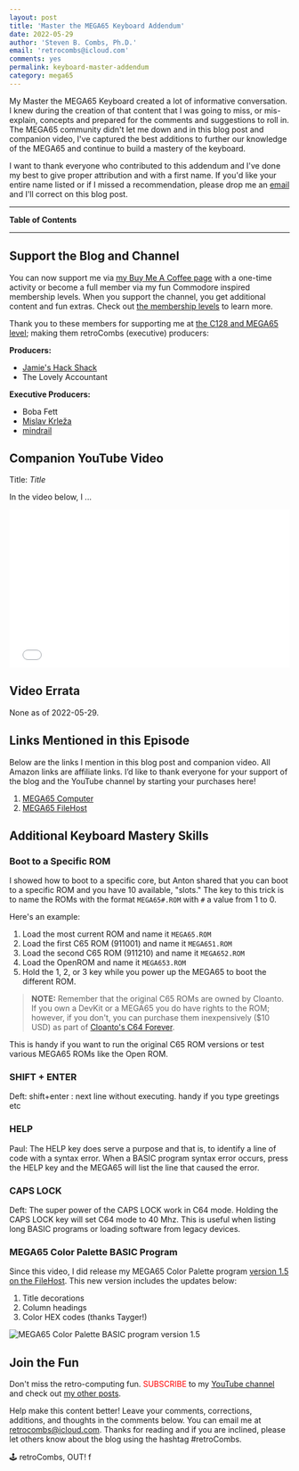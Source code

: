 ```yaml
---
layout: post
title: 'Master the MEGA65 Keyboard Addendum'
date: 2022-05-29
author: 'Steven B. Combs, Ph.D.'
email: 'retrocombs@icloud.com'
comments: yes
permalink: keyboard-master-addendum
category: mega65
---
```


My Master the MEGA65 Keyboard created a lot of informative conversation. I knew during the creation of that content that I was going to miss, or mis-explain, concepts and prepared for the comments and suggestions to roll in. The MEGA65 community didn't let me down and in this blog post and companion video, I've captured the best additions to further our knowledge of the MEGA65 and continue to build a mastery of the keyboard.

I want to thank everyone who contributed to this addendum and I've done my best to give proper attribution and with a first name. If you'd like your entire name listed or if I missed a recommendation, please drop me an [email](mailto:retrocombs@icloud.com) and I'll correct on this blog post.

----

**Table of Contents**



----

## Support the Blog and Channel

You can now support me via [my Buy Me A Coffee page](https://www.buymeacoffee.com/retroCombs/) with a one-time activity or become a full member via my fun Commodore inspired membership levels. When you support the channel, you get additional content and fun extras. Check out [the membership levels](https://www.buymeacoffee.com/retroCombs) to learn more.

Thank you to these members for supporting me at [the C128 and MEGA65 level](https://www.buymeacoffee.com/retroCombs/membership); making them retroCombs (executive) producers:

**Producers:**

- [Jamie's Hack Shack](https://www.youtube.com/channel/UC-otrG2r_FluXkR8lUYWdPg)
- The Lovely Accountant

**Executive Producers:**

- Boba Fett
- [Mislav Krleža](https://twitter.com/KrlezaMislav)
- [mindrail](https://twitter.com/mindrail)

## Companion YouTube Video

Title: _Title_

In the video below, I ...

<div style="position:relative;padding-top:56.25%;"><p><iframe src="link" frameborder="0" allowfullscreen="true" mozallowfullscreen="true" webkitallowfullscreen="true" style="position:absolute;top:0;left:0;width:100%;height:100%;"></iframe></p></div>

## Video Errata

None as of 2022-05-29.

## Links Mentioned in this Episode

Below are the links I mention in this blog post and companion video. All Amazon links are affiliate links. I’d like to thank everyone for your support of the blog and the YouTube channel by starting your purchases here!

1. [MEGA65 Computer](https://www.mega65.org)
2. [MEGA65 FileHost](https://files.mega65.org)

## Additional Keyboard Mastery Skills

### Boot to a Specific ROM

I showed how to boot to a specific core, but Anton shared that you can boot to a specific ROM and you have 10 available, "slots." The key to this trick is to name the ROMs with the format `MEGA65#.ROM` with `#` a value from 1 to 0.

<!-- Test with a ROM without a # -->

Here's an example:

1. Load the most current ROM and name it `MEGA65.ROM`
2. Load the first C65 ROM (911001) and name it `MEGA651.ROM`
3. Load the second C65 ROM (911210) and name it `MEGA652.ROM`
4. Load the OpenROM and name it `MEGA653.ROM`
4. Hold the 1, 2, or 3 key while you power up the MEGA65 to boot the different ROM.

> **NOTE:** Remember that the original C65 ROMs are owned by Cloanto. If you own a DevKit or a MEGA65 you do have rights to the ROM; however, if you don't, you can purchase them inexpensively ($10 USD) as part of [Cloanto's C64 Forever](https://www.c64forever.com/). 

This is handy if you want to run the original C65 ROM versions or test various MEGA65 ROMs like the Open ROM.

### SHIFT + ENTER

Deft: shift+enter : next line without executing. handy if you type greetings etc

### HELP

Paul: The HELP key does serve a purpose and that is, to identify a line of code with a syntax error. When a BASIC program syntax error occurs, press the HELP key and the MEGA65 will list the line that caused the error.

<!-- load the submarine tracking program, break a line about mid way and then use HELP -->

### CAPS LOCK

Deft: The super power of the CAPS LOCK work in C64 mode. Holding the CAPS LOCK key will set C64 mode to 40 Mhz. This is useful when listing long BASIC programs or loading software from legacy devices.

### MEGA65 Color Palette BASIC Program

Since this video, I did release my MEGA65 Color Palette program [version 1.5 on the FileHost](https://files.mega65.org?id=1813f548-7280-4b73-9112-abc24b90892b). This new version includes the updates below:

1. Title decorations
2. Column headings
3. Color HEX codes (thanks Tayger!)

![MEGA65 Color Palette BASIC program version 1.5](https://www.stevencombs.com/images/mega65/mega65-color-palette-version)

## Join the Fun

Don't miss the retro-computing fun. <font color="red">SUBSCRIBE</font> to my [YouTube channel](https://www.youtube.com/stevencombs) and check out [my other posts](https://www.stevencombs.com).

Help make this content better! Leave your comments, corrections, additions, and thoughts in the comments below. You can email me at [retrocombs@icloud.com](mailto:retrocombs@icloud.com). Thanks for reading and if you are inclined, please let others know about the blog using the hashtag #retroCombs.

🕹️ retroCombs, OUT!
f